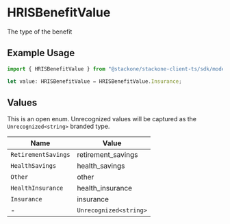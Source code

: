 # HRISBenefitValue

The type of the benefit

## Example Usage

```typescript
import { HRISBenefitValue } from "@stackone/stackone-client-ts/sdk/models/shared";

let value: HRISBenefitValue = HRISBenefitValue.Insurance;
```

## Values

This is an open enum. Unrecognized values will be captured as the `Unrecognized<string>` branded type.

| Name                   | Value                  |
| ---------------------- | ---------------------- |
| `RetirementSavings`    | retirement_savings     |
| `HealthSavings`        | health_savings         |
| `Other`                | other                  |
| `HealthInsurance`      | health_insurance       |
| `Insurance`            | insurance              |
| -                      | `Unrecognized<string>` |